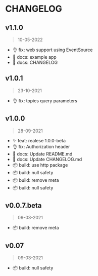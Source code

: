 # CHANGELOG

## v1.1.0
>10-05-2022

* 👌 fix: web support using EventSource
* 📖 docs: example app
* 📖 docs: CHANGELOG

## v1.0.1
> 23-10-2021

* 👌 fix:  topics query parameters

## v1.0.0
> 28-09-2021

* ✨ feat:  realese 1.0.0-beta
* 👌 fix:  Authorization header
* 📖 docs:  Update README.md
* 📖 docs:  Update CHANGELOG.md
* 📦 build:  use http package
* 📦 build:  null safety
* 📦 build:  remove meta
* 📦 build:  null safety

## v0.0.7.beta
> 09-03-2021

* 📦 build:  remove meta

## v0.07
> 09-03-2021

* 📦 build:  null safety

